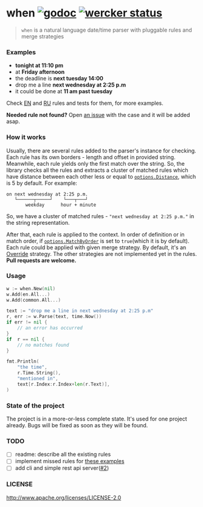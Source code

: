 # when [![godoc](http://img.shields.io/badge/godoc-reference-blue.svg?style=flat)](https://godoc.org/github.com/adhiravishankar/when) [![wercker status](https://app.wercker.com/status/a04ca8246bf35621b2665a73c1ed765f/s/master "wercker status")](https://app.wercker.com/project/byKey/a04ca8246bf35621b2665a73c1ed765f)

> `when` is a natural language date/time parser with pluggable rules and merge strategies

### Examples

* **tonight at 11:10 pm**
* at **Friday afternoon**
* the deadline is **next tuesday 14:00**
* drop me a line **next wednesday at 2:25 p.m**
* it could be done at **11 am past tuesday**

Check [EN](https://github.com/adhiravishankar/when/blob/master/rules/en) and [RU](https://github.com/adhiravishankar/when/blob/master/rules/ru) rules and tests for them, for more examples.

**Needed rule not found?**
Open [an issue](https://github.com/adhiravishankar/when/issues/new) with the case and it will be added asap.

### How it works

Usually, there are several rules added to the parser's instance for checking. Each rule has its own borders - length and offset in provided string. Meanwhile, each rule yields only the first match over the string. So, the library checks all the rules and extracts a cluster of matched rules which have distance between each other less or equal to [`options.Distance`](https://github.com/adhiravishankar/when/blob/master/when.go#L141-L144), which is 5 by default. For example:

```
on next wednesday at 2:25 p.m.
   └──────┬─────┘    └───┬───┘
       weekday      hour + minute
```

So, we have a cluster of matched rules - `"next wednesday at 2:25 p.m."` in the string representation. 

After that, each rule is applied to the context. In order of definition or in match order, if [`options.MatchByOrder`](https://github.com/adhiravishankar/when/blob/master/when.go#L141-L144) is set to `true`(which it is by default). Each rule could be applied with given merge strategy. By default, it's an [Override](https://github.com/adhiravishankar/when/blob/master/rules/rules.go#L13) strategy. The other strategies are not implemented yet in the rules. **Pull requests are welcome.**

### Usage

```go
w := when.New(nil)
w.Add(en.All...)
w.Add(common.All...)

text := "drop me a line in next wednesday at 2:25 p.m"
r, err := w.Parse(text, time.Now())
if err != nil {
	// an error has occurred
}
if  r == nil {
 	// no matches found
}

fmt.Println(
	"the time",
	r.Time.String(),
	"mentioned in",
	text[r.Index:r.Index+len(r.Text)],
)
```

### State of the project

The project is in a more-or-less complete state. It's used for one project already. Bugs will be fixed as soon as they will be found.

### TODO

- [ ] readme: describe all the existing rules
- [ ] implement missed rules for [these examples](https://github.com/mojombo/chronic#examples)
- [ ] add cli and simple rest api server([#2](https://github.com/adhiravishankar/when/issues/2))

### LICENSE

http://www.apache.org/licenses/LICENSE-2.0

